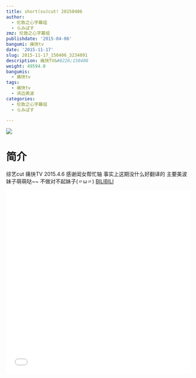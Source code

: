 ```yaml
---
title: short(su)cut! 20150406
author:
  - 伦敦之心字幕组
  - らみぱす
zmz: 伦敦之心字幕组
publishdate: '2015-04-06'
bangumi: 痛快tv
date: '2015-11-17'
slug: 2015-11-17_150406_3234091
description: 痛快TV&#8226;150406
weight: 49594.0
bangumis:
  - 痛快tv
tags:
  - 痛快tv
  - 滨边美波
categories:
  - 伦敦之心字幕组
  - らみぱす

---
```

![](https://i.imgur.com/cAw6btP.png)
# 简介  
综艺cut 痛快TV 2015.4.6 感谢闺女帮忙轴  事实上这期没什么好翻译的   主要美波妹子萌萌哒~~  不做对不起妹子(〃ω〃)
  [BILIBILI](https://www.bilibili.com/video/av3234091/)

  <iframe src="//www.bilibili.com/html/html5player.html?cid=NA&aid=3234091" width="100%" height="500" frameborder="0" allowfullscreen="allowfullscreen"></iframe>
